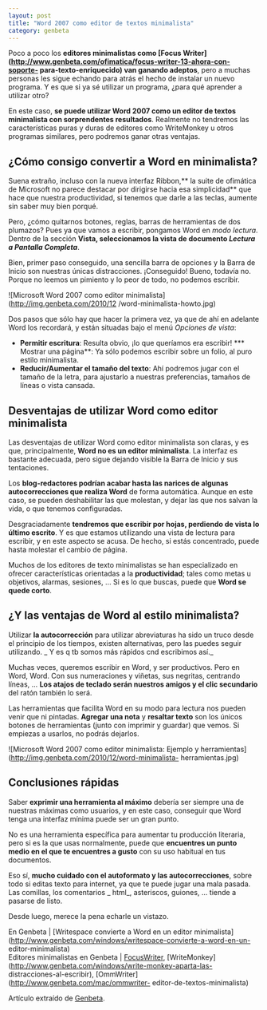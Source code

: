 ```yaml
---
layout: post
title: "Word 2007 como editor de textos minimalista"
category: genbeta
---
```




Poco a poco los **editores minimalistas como [Focus
Writer](http://www.genbeta.com/ofimatica/focus-writer-13-ahora-con-soporte-
para-texto-enriquecido) van ganando adeptos**, pero a muchas personas les
sigue echando para atrás el hecho de instalar un nuevo programa. Y es que si
ya sé utilizar un programa, ¿para qué aprender a utilizar otro?

En este caso, **se puede utilizar Word 2007 como un editor de textos
minimalista con sorprendentes resultados**. Realmente no tendremos las
características puras y duras de editores como WriteMonkey u otros programas
similares, pero podremos ganar otras ventajas.  
  

## ¿Cómo consigo convertir a Word en minimalista?

  
Suena extraño, incluso con la nueva interfaz Ribbon,** la suite de ofimática
de Microsoft no parece destacar por dirigirse hacia esa simplicidad** que hace
que nuestra productividad, si tenemos que darle a las teclas, aumente sin
saber muy bien porqué.

Pero, ¿cómo quitarnos botones, reglas, barras de herramientas de dos plumazos?
Pues ya que vamos a escribir, pongamos Word en _modo lectura_. Dentro de la
sección **Vista, seleccionamos la vista de documento _Lectura a Pantalla
Completa_**.

Bien, primer paso conseguido, una sencilla barra de opciones y la Barra de
Inicio son nuestras únicas distracciones. ¡Conseguido! Bueno, todavía no.
Porque no leemos un pimiento y lo peor de todo, no podemos escribir.

![Microsoft Word 2007 como editor minimalista](http://img.genbeta.com/2010/12
/word-minimalista-howto.jpg)

Dos pasos que sólo hay que hacer la primera vez, ya que de ahí en adelante
Word los recordará, y están situadas bajo el menú _Opciones de vista_:

  * **Permitir escritura**: Resulta obvio, ¡lo que queríamos era escribir!
*** Mostrar una página**: Ya sólo podemos escribir sobre un folio, al puro estilo minimalista. 
  * **Reducir/Aumentar el tamaño del texto**: Ahí podremos jugar con el tamaño de la letra, para ajustarlo a nuestras preferencias, tamaños de líneas o vista cansada.

## Desventajas de utilizar Word como editor minimalista

  
Las desventajas de utilizar Word como editor minimalista son claras, y es que,
principalmente, **Word no es un editor minimalista**. La interfaz es bastante
adecuada, pero sigue dejando visible la Barra de Inicio y sus tentaciones.

Los **blog-redactores podrían acabar hasta las narices de algunas
autocorrecciones que realiza Word** de forma automática. Aunque en este caso,
se pueden deshabilitar las que molestan, y dejar las que nos salvan la vida, o
que tenemos configuradas.

Desgraciadamente **tendremos que escribir por hojas, perdiendo de vista lo
último escrito**. Y es que estamos utilizando una vista de lectura para
escribir, y en este aspecto se acusa. De hecho, si estás concentrado, puede
hasta molestar el cambio de página.

Muchos de los editores de texto minimalistas se han especializado en ofrecer
características orientadas a la **productividad**; tales como metas u
objetivos, alarmas, sesiones, … Si es lo que buscas, puede que **Word se quede
corto**.

## ¿Y las ventajas de Word al estilo minimalista?

  
Utilizar **la autocorrección** para utilizar abreviaturas ha sido un truco
desde el principio de los tiempos, existen alternativas, pero las puedes
seguir utilizando. _ Y es q tb somos más rápidos cnd escribimos así._

Muchas veces, queremos escribir en Word, y ser productivos. Pero en Word,
Word. Con sus numeraciones y viñetas, sus negritas, centrando líneas, … **Los
atajos de teclado serán nuestros amigos y el clic secundario** del ratón
también lo será.

Las herramientas que facilita Word en su modo para lectura nos pueden venir
que ni pintadas. **Agregar una nota** y **resaltar texto** son los únicos
botones de herramientas (junto con imprimir y guardar) que vemos. Si empiezas
a usarlos, no podrás dejarlos.

![Microsoft Word 2007 como editor minimalista: Ejemplo y
herramientas](http://img.genbeta.com/2010/12/word-minimalista-
herramientas.jpg)

## Conclusiones rápidas

  
Saber **exprimir una herramienta al máximo** debería ser siempre una de
nuestras máximas como usuarios, y en este caso, conseguir que Word tenga una
interfaz mínima puede ser un gran punto.

No es una herramienta específica para aumentar tu producción literaria, pero
si es la que usas normalmente, puede que **encuentres un punto medio en el que
te encuentres a gusto** con su uso habitual en tus documentos.

Eso sí, **mucho cuidado con el autoformato y las autocorrecciones**, sobre
todo si editas texto para internet, ya que te puede jugar una mala pasada. Las
comillas, los comentarios _ html_, asteriscos, guiones, … tiende a pasarse de
listo.

Desde luego, merece la pena echarle un vistazo.

En Genbeta | [Writespace convierte a Word en un editor
minimalista](http://www.genbeta.com/windows/writespace-convierte-a-word-en-un-
editor-minimalista)  
Editores minimalistas en Genbeta |
[FocusWriter](http://www.genbeta.com/tag/focuswriter),
[WriteMonkey](http://www.genbeta.com/windows/write-monkey-aparta-las-
distracciones-al-escribir), [OmmWriter](http://www.genbeta.com/mac/ommwriter-
editor-de-textos-minimalista)

Artículo extraído de [Genbeta](http://www.genbeta.com).